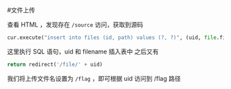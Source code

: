 #文件上传

查看 HTML ，发现存在 `/source`
访问，获取到源码

```python
cur.execute("insert into files (id, path) values (?, ?)", (uid, file.filename,))
```

这里执行 SQL 语句，uid 和 filename 插入表中
之后又有

```python
return redirect('/file/' + uid)
```

我们将上传文件名设置为 `/flag` ，即可根据 uid 访问到 /flag 路径
